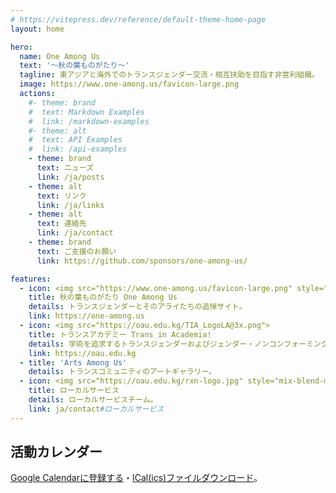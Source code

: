 ```yaml
---
# https://vitepress.dev/reference/default-theme-home-page
layout: home

hero:
  name: One Among Us
  text: '〜秋の葉ものがたり〜'
  tagline: 東アジアと海外でのトランスジェンダー交流・相互扶助を目指す非営利組織。
  image: https://www.one-among.us/favicon-large.png
  actions:
    #- theme: brand
    #  text: Markdown Examples
    #  link: /markdown-examples
    #- theme: alt
    #  text: API Examples
    #  link: /api-examples
    - theme: brand
      text: ニューズ
      link: /ja/posts
    - theme: alt
      text: リンク
      link: /ja/links
    - theme: alt
      text: 連絡先
      link: /ja/contact
    - theme: brand
      text: ご支援のお願い
      link: https://github.com/sponsors/one-among-us/

features:
  - icon: <img src="https://www.one-among.us/favicon-large.png" style="padding:8px;">
    title: 秋の葉ものがたり One Among Us
    details: トランスジェンダーとそのアライたちの追悼サイト。
    link: https://one-among.us
  - icon: <img src="https://oau.edu.kg/TIA_LogoLA@3x.png">
    title: トランスアカデミー Trans in Academia!
    details: 学術を追求するトランスジェンダーおよびジェンダー・ノンコンフォーミングの同士のコミュニティ（いま中国語は大部分、日本語を使用する方が大歓迎）。
    link: https://oau.edu.kg
  - title: 'Arts Among Us'
    details: トランスコミュニティのアートギャラリー。
  - icon: <img src="https://oau.edu.kg/rxn-logo.jpg" style="mix-blend-mode:multiply;">
    title: ローカルサービス
    details: ローカルサービスチーム。
    link: ja/contact#ローカルサービス
---
```


<div :class="$style.outerContent">
<div :class="$style.content" class="vp-doc">

## 活動カレンダー

<script setup>
import Calendar from '../Calendar.vue'
</script>

<Calendar url="https://calendar.google.com/calendar/ical/c_def3dc162ddaf3b15b3ee419551a2b65068b2493c0ecbbdce7daa867f2bc0aeb%40group.calendar.google.com/public/basic.ics"></Calendar>

[Google Calendarに登録する](https://calendar.google.com/calendar/u/1?cid=Y19kZWYzZGMxNjJkZGFmM2IxNWIzZWU0MTk1NTFhMmI2NTA2OGIyNDkzYzBlY2JiZGNlN2RhYTg2N2YyYmMwYWViQGdyb3VwLmNhbGVuZGFyLmdvb2dsZS5jb20)・[ICal(ics)ファイルダウンロード](https://calendar.google.com/calendar/ical/c_def3dc162ddaf3b15b3ee419551a2b65068b2493c0ecbbdce7daa867f2bc0aeb%40group.calendar.google.com/public/basic.ics)。

</div>
</div>

<style module>
.content {
  max-width: 1152px;
  margin: 0 auto 2rem auto;
}
.outerContent {
  padding: 0 1rem;
}
</style>
